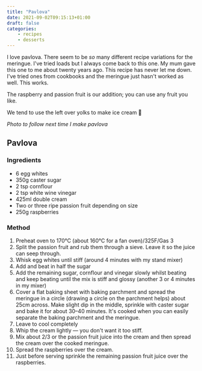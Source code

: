 ```yaml
---
title: "Pavlova"
date: 2021-09-02T09:15:13+01:00
draft: false
categories:
    - recipes
    - desserts
---
```


I love pavlova. There seem to be *so* many different recipe variations for the meringue. I've tried loads but I always come back to this one. My mum gave this one to me about twenty years ago. This recipe has never let me down. I've tried ones from cookbooks and the meringue just hasn't worked as well. This works. 

The raspberry and passion fruit is our addition; you can use any fruit you like. 

We tend to use the left over yolks to make ice cream 🍦

*Photo to follow next time I make pavlova*

## Pavlova

### Ingredients

* 6 egg whites
* 350g caster sugar
* 2 tsp cornflour
* 2 tsp white wine vinegar
* 425ml double cream
* Two or three ripe passion fruit depending on size
* 250g raspberries

### Method

1. Preheat oven to 170°C (about 160°C for a fan oven)/325F/Gas 3 
2. Split the passion fruit and rub them through a sieve. Leave it so the juice can seep through. 
3. Whisk egg whites until stiff (around 4 minutes with my stand mixer)
4. Add and beat in half the sugar
5. Add the remaining sugar, cornflour and vinegar slowly whilst beating and keep beating until the mix is stiff and glossy (another 3 or 4 minutes in my mixer)
6. Cover a flat baking sheet with baking parchment and spread the meringue in a circle (drawing a circle on the parchment helps) about 25cm across. Make slight dip in the middle, sprinkle with caster sugar and bake it for about 30–40 minutes. It's cooked when you can easily separate the baking parchment and the meringue. 
7. Leave to cool completely 
8. Whip the cream lightly — you don't want it too stiff. 
9. Mix about 2/3 or the passion fruit juice into the cream and then spread the cream over the cooked meringue.
10. Spread the raspberries over the cream.
11. Just before serving sprinkle the remaining passion fruit juice over the raspberries. 